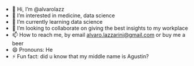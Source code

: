 - 👋 Hi, I’m @alvarolazz
- 👀 I’m interested in medicine, data science
- 🌱 I’m currently learning data science
- 💞️ I’m looking to collaborate on giving the best insights to my workplace
- 📫 How to reach me, by email alvaro.lazzarini@gmail.com or buy me a beer
- 😄 Pronouns: He
- ⚡ Fun fact: did u know that my middle name is Agustin?

<!---
alvarolazz/alvarolazz is a ✨ special ✨ repository because its `README.md` (this file) appears on your GitHub profile.
You can click the Preview link to take a look at your changes.
--->
